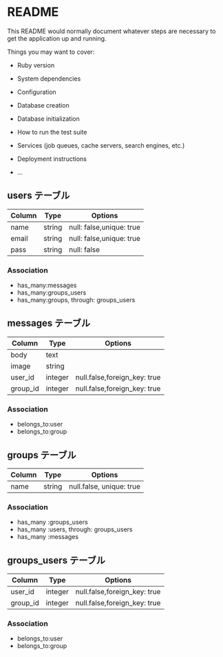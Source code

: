 # README

This README would normally document whatever steps are necessary to get the
application up and running.

Things you may want to cover:

* Ruby version

* System dependencies

* Configuration

* Database creation

* Database initialization

* How to run the test suite

* Services (job queues, cache servers, search engines, etc.)

* Deployment instructions

* ...


## users テーブル
| Column | Type | Options     |
|--------|------|-------------|
|name|string|null: false,unique: true  |
|email|string|null: false,unique: true  |
|pass |string|null: false     |

### Association
- has_many:messages
- has_many:groups_users
- has_many:groups, through: groups_users 


## messages テーブル
| Column | Type | Options     |
|--------|------|-------------|
|body|text|    |
|image |string|               |
|user_id |integer|null.false,foreign_key: true |
|group_id |integer|null.false,foreign_key: true |

### Association
- belongs_to:user
- belongs_to:group


## groups テーブル
| Column | Type | Options     |
|--------|------|-------------|
|name |string|null.false, unique: true |


### Association
- has_many :groups_users
- has_many :users, through: groups_users
- has_many :messages


## groups_users テーブル
| Column | Type | Options     |
|--------|------|-------------|
|user_id |integer|null.false,foreign_key: true |
|group_id |integer|null.false,foreign_key: true |

### Association
- belongs_to:user
- belongs_to:group